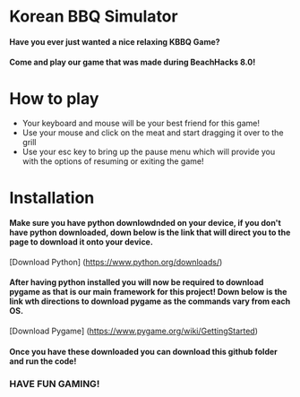 # Korean BBQ Simulator 
#### Have you ever just wanted a nice relaxing KBBQ Game? 

#### Come and play our game that was made during BeachHacks 8.0!

# How to play 
- Your keyboard and mouse will be your best friend for this game!
- Use your mouse and click on the meat and start dragging it over to the grill
- Use your esc key to bring up the pause menu which will provide you with the options of resuming or exiting the game!

# Installation 
#### Make sure you have python downlowdnded on your device, if you don't have python downloaded, down below is the link that will direct you to the page to download it onto your device. 

[Download Python] (https://www.python.org/downloads/)

#### After having python installed you will now be required to download pygame as that is our main framework for this project! Down below is the link wth directions to download pygame as the commands vary from each OS. 

[Download Pygame] (https://www.pygame.org/wiki/GettingStarted)

#### Once you have these downloaded you can download this github folder and run the code! 

### HAVE FUN GAMING!

